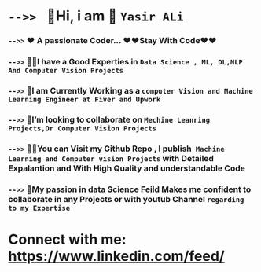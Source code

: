   # `-->> `    🔭Hi,  i am  👋     `Yasir ALi ` 

 ### `-->>`   ❤️ A passionate Coder... ❤️❤️Stay With Code❤️❤️




 ### `-->>`  👨‍🔬I have a Good Experties  in `Data Science , ML, DL,NLP And Computer Vision Projects `




 ### `-->>`  👀I am Currently Working as a `computer Vision and Machine Learning Engineer at Fiver and Upwork`



 ### `-->>`   👯I’m looking to collaborate on `Mechine Leanring Projects,Or Computer Vision Projects`




 ### `-->>`   👨‍💻You can Visit my Github Repo , I publish` Machine Learning and Computer vision Projects` with Detailed Expalantion and With High Quality and understandable Code





### `-->>`  💞️My passion in data Science Feild Makes me confident to collaborate in any Projects or with youtub Channel  ` regarding to my Expertise `


# Connect with me:  https://www.linkedin.com/feed/




